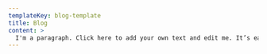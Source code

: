 ```yaml
---
templateKey: blog-template
title: Blog
content: >
  I'm a paragraph. Click here to add your own text and edit me. It’s easy. Just click “Edit Text” or double click me to add your own content and make changes to the font. I’m a great place for you to tell a story and let your users know a little more about you.
---
```

